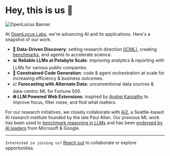 # Hey, this is us 👋
![OpenLocus Banner](https://github.com/openlocus/.github/assets/948291/d29090ca-e1b8-4783-a32c-324439a8e725)

At [OpenLocus Labs](https://openlocus.ai/), we're advancing AI and its applications. Here's a snapshot of our work:

- **🔬 Data-Driven Discovery**: setting research direction [(ICML)](https://arxiv.org/abs/2402.13610), creating [benchmarks](https://huggingface.co/datasets/allenai/discoverybench), and agents to accelerate science.
- **📊 Reliable LLMs at Petabyte Scale**: improving analytics & reporting with LLMs for various public companies.
- **🧩 Constrained Code Generation**: code & agent orchestration at scale for increasing efficiency & business outcomes.
- **📈 Forecasting with Alternate Data:** unconventional data sources & data-centric ML for Fortune 500.
- **🌐 LLM Powered Web Extensions**: inspired by [Andrej Karpathy](https://twitter.com/karpathy/status/1715806187663585287) to improve focus, filter noise, and find what matters.

For our research initiatives, we closely collaborate with [Ai2]([url](https://allenai.org/about)), a Seattle-based AI research institute founded by the late Paul Allen. Our previous ML work has been used to [benchmark reasoning in LLMs](https://blog.research.google/2022/05/language-models-perform-reasoning-via.html) and has been [endorsed by AI leaders](https://www.practicalnlp.ai/#testimonials) from Microsoft & Google. 

-----

`Interested in joining us?` [Reach out](mailto:harshit@openlocus.dev) to collaborate or explore opportunities.
